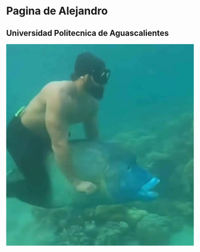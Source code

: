 # Pagina de Alejandro
## Universidad Politecnica de Aguascalientes

![asi nomas](<Imagen de WhatsApp 2025-02-15 a las 18.22.14_511ce23a.jpg>)
